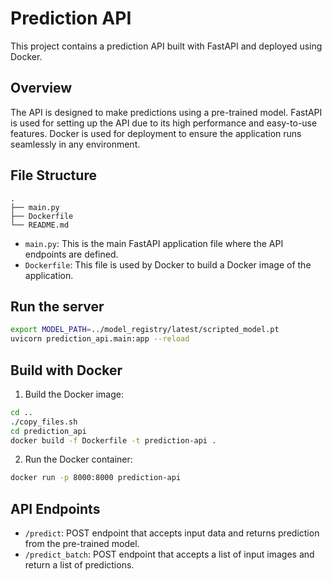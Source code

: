 # Prediction API

This project contains a prediction API built with FastAPI and deployed using Docker.

## Overview

The API is designed to make predictions using a pre-trained model. FastAPI is used for setting up the API due to its high performance and easy-to-use features. Docker is used for deployment to ensure the application runs seamlessly in any environment.

## File Structure
```
. 
├── main.py 
├── Dockerfile 
└── README.md
```

- `main.py`: This is the main FastAPI application file where the API endpoints are defined.
- `Dockerfile`: This file is used by Docker to build a Docker image of the application.

## Run the server

```bash
export MODEL_PATH=../model_registry/latest/scripted_model.pt
uvicorn prediction_api.main:app --reload
```

## Build with Docker

1. Build the Docker image:
```bash
cd ..
./copy_files.sh
cd prediction_api
docker build -f Dockerfile -t prediction-api .
```

2. Run the Docker container:

```bash
docker run -p 8000:8000 prediction-api
```

## API Endpoints
- `/predict`: POST endpoint that accepts input data and returns prediction from the pre-trained model.
- `/predict_batch`: POST endpoint that accepts a list of input images and return a list of predictions.

